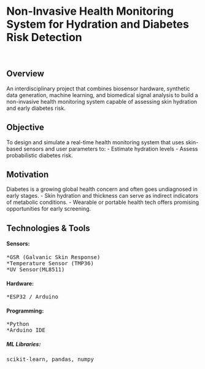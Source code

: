 <h1>Non-Invasive Health Monitoring System for Hydration and Diabetes Risk Detection<br></h1>
<br>
<h2>Overview</h2> An interdisciplinary project that combines biosensor hardware, synthetic data generation,
machine learning, and biomedical signal analysis to build a non-invasive health monitoring system
capable of assessing skin hydration and early diabetes risk.
<br>
<h2>Objective</h2>To design and simulate a real-time health monitoring system that uses skin-based sensors
and user parameters to: - Estimate hydration levels - Assess probabilistic diabetes risk.
<br>
<h2>Motivation</h2>Diabetes is a growing global health concern and often goes undiagnosed in early stages. -
Skin hydration and thickness can serve as indirect indicators of metabolic conditions. - Wearable or
portable health tech offers promising opportunities for early screening.
<br>
<h2>Technologies & Tools</h2><h4>Sensors:</h4> <pre>*GSR (Galvanic Skin Response)<br>*Temperature Sensor (TMP36)<br>*UV Sensor(ML8511)</pre><h4>Hardware:</h4><pre>*ESP32 / Arduino</pre> <h4>Programming:</h4><pre>*Python<br>*Arduino IDE</pre>  <h5>ML Libraries:</h5><pre>scikit-learn, pandas, numpy</pre>
